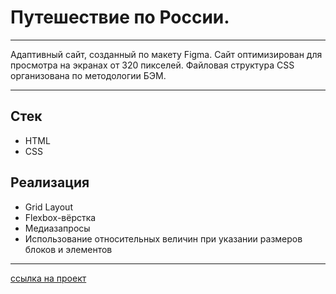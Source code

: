 # Путешествие по России. 
---
Адаптивный сайт, созданный по макету Figma. Сайт оптимизирован для просмотра на экранах от 320 пикселей.
Файловая структура CSS организована по методологии БЭМ.

---

## Стек

* HTML
* CSS

## Реализация

* Grid Layout
* Flexbox-вёрстка
* Медиазапросы
* Использование относительных величин при указании размеров блоков и элементов

---

[ссылка на проект](https://karolina-kovdya.github.io/russian-travel/)
